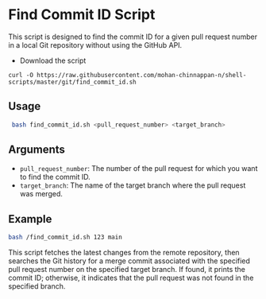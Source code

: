 
# Find Commit ID Script

This script is designed to find the commit ID for a given pull request number in a local Git repository without using the GitHub API.

- Download the script

```
curl -O https://raw.githubusercontent.com/mohan-chinnappan-n/shell-scripts/master/git/find_commit_id.sh
```
## Usage

```bash
 bash find_commit_id.sh <pull_request_number> <target_branch>
```

## Arguments

- `pull_request_number`: The number of the pull request for which you want to find the commit ID.
- `target_branch`: The name of the target branch where the pull request was merged.

## Example

```bash
bash /find_commit_id.sh 123 main
```

This script fetches the latest changes from the remote repository, then searches the Git history for a merge commit associated with the specified pull request number on the specified target branch. If found, it prints the commit ID; otherwise, it indicates that the pull request was not found in the specified branch.